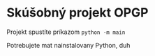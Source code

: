 # Skúšobný projekt OPGP

Projekt spustíte príkazom `python -m main`

Potrebujete mat nainstalovany Python, duh
